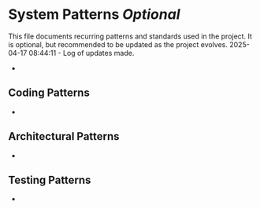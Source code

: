# System Patterns *Optional*

This file documents recurring patterns and standards used in the project.
It is optional, but recommended to be updated as the project evolves.
2025-04-17 08:44:11 - Log of updates made.

*

## Coding Patterns

*   

## Architectural Patterns

*   

## Testing Patterns

*